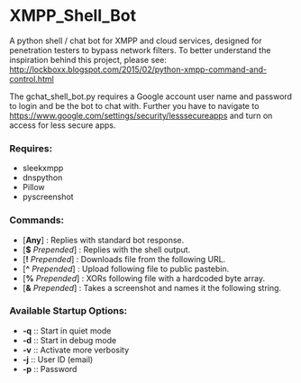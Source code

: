 # XMPP_Shell_Bot
A python shell / chat bot for XMPP and cloud services, designed for penetration testers to bypass network filters.
To better understand the inspiration behind this project, please see: http://lockboxx.blogspot.com/2015/02/python-xmpp-command-and-control.html

The gchat_shell_bot.py requires a Google account user name and password to login and be the bot to chat with. 
Further you have to navigate to https://www.google.com/settings/security/lesssecureapps and turn on access for less secure apps.

### Requires:
  - sleekxmpp
  - dnspython
  - Pillow
  - pyscreenshot

### Commands:
- [**Any**] : Replies with standard bot response.
- [**$** *Prepended*] : Replies with the shell output.
- [**!** *Prepended*] : Downloads file from the following URL.
- [**^** *Prepended*] : Upload following file to public pastebin.
- [**%** *Prepended*] : XORs following file with a hardcoded byte array.
- [**&** *Prepended*] : Takes a screenshot and names it the following string.

### Available Startup Options:
- **-q** :: Start in quiet mode
- **-d** :: Start in debug mode
- **-v** :: Activate more verbosity
- **-j** :: User ID (email)
- **-p** :: Password



